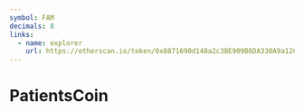 ```yaml
---
symbol: FAM
decimals: 8
links:
  - name: explorer
    url: https://etherscan.io/token/0x8871690d148a2c3BE909B6DA330A9a12C7164234
---
```


# PatientsCoin
